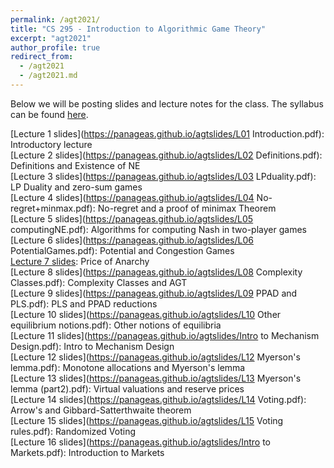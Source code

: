 ```yaml
---
permalink: /agt2021/
title: "CS 295 - Introduction to Algorithmic Game Theory"
excerpt: "agt2021"
author_profile: true
redirect_from: 
  - /agt2021
  - /agt2021.md
---
```

Below we will be posting slides and lecture notes for the class. The syllabus can be found [here](https://panageas.github.io/_pages/syllabus_agt.pdf).

[Lecture 1 slides](https://panageas.github.io/agtslides/L01 Introduction.pdf): Introductory lecture <br/>
[Lecture 2 slides](https://panageas.github.io/agtslides/L02 Definitions.pdf): Definitions and Existence of NE <br/>
[Lecture 3 slides](https://panageas.github.io/agtslides/L03 LPduality.pdf): LP Duality and zero-sum games <br/>
[Lecture 4 slides](https://panageas.github.io/agtslides/L04 No-regret+minmax.pdf): No-regret and a proof of minimax Theorem <br/>
[Lecture 5 slides](https://panageas.github.io/agtslides/L05 computingNE.pdf): Algorithms for computing Nash in two-player games <br/>
[Lecture 6 slides](https://panageas.github.io/agtslides/L06 PotentialGames.pdf): Potential and Congestion Games <br/>
[Lecture 7 slides](https://panageas.github.io/agtslides/L07PoA.pdf): Price of Anarchy <br/>
[Lecture 8 slides](https://panageas.github.io/agtslides/L08 Complexity Classes.pdf): Complexity Classes and AGT <br/>
[Lecture 9 slides](https://panageas.github.io/agtslides/L09 PPAD and PLS.pdf): PLS and PPAD reductions <br/>
[Lecture 10 slides](https://panageas.github.io/agtslides/L10 Other equilibrium notions.pdf): Other notions of equilibria <br/>
[Lecture 11 slides](https://panageas.github.io/agtslides/Intro to Mechanism Design.pdf): Intro to Mechanism Design <br/>
[Lecture 12 slides](https://panageas.github.io/agtslides/L12 Myerson's lemma.pdf): Monotone allocations and Myerson's lemma <br/>
[Lecture 13 slides](https://panageas.github.io/agtslides/L13 Myerson's lemma (part2).pdf): Virtual valuations and reserve prices <br/> 
[Lecture 14 slides](https://panageas.github.io/agtslides/L14 Voting.pdf): Arrow's and Gibbard-Satterthwaite theorem <br/> 
[Lecture 15 slides](https://panageas.github.io/agtslides/L15 Voting rules.pdf): Randomized Voting <br/> 
[Lecture 16 slides](https://panageas.github.io/agtslides/Intro to Markets.pdf): Introduction to Markets <br/>
